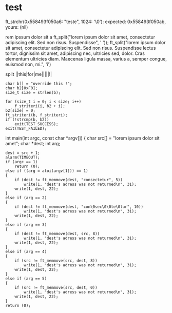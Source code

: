 # test

ft_strchr(0x558493f050a6: "teste", 1024: '\0'): expected: 0x558493f050ab, yours: (nil)


rem ipssum dolor sit a
ft_split("lorem ipsum dolor sit amet, consectetur adipiscing elit. Sed non risus. Suspendisse", ' '));
ft_split("lorem ipsum dolor sit amet, consectetur adipiscing elit. Sed non risus. Suspendisse lectus tortor, dignissim sit amet, adipiscing nec, ultricies sed, dolor. Cras elementum ultricies diam. Maecenas ligula massa, varius a, semper congue, euismod non, mi.", 'i')

split  ||this|for|me|||||!|

	char b[] = "override this !";
	char b2[0xF0];
	size_t size = strlen(b);

	for (size_t i = 0; i < size; i++)
		f_striteri(i, b2 + i);
	b2[size] = 0;
	ft_striteri(b, f_striteri);
	if (!strcmp(b, b2))
		exit(TEST_SUCCESS);
	exit(TEST_FAILED);

int		main(int argc, const char *argv[])
{
	char	src[] = "lorem ipsum dolor sit amet";
	char	*dest;
	int		arg;

	dest = src + 1;
	alarm(TIMEOUT);
	if (argc == 1)
		return (0);
	else if ((arg = atoi(argv[1])) == 1)
	{
		if (dest != ft_memmove(dest, "consectetur", 5))
			write(1, "dest's adress was not returned\n", 31);
		write(1, dest, 22);
	}
	else if (arg == 2)
	{
		if (dest != ft_memmove(dest, "con\0sec\0\0te\0tur", 10))
			write(1, "dest's adress was not returned\n", 31);
		write(1, dest, 22);
	}
	else if (arg == 3)
	{
		if (dest != ft_memmove(dest, src, 8))
			write(1, "dest's adress was not returned\n", 31);
		write(1, dest, 22);
	}
	else if (arg == 4)
	{
		if (src != ft_memmove(src, dest, 8))
			write(1, "dest's adress was not returned\n", 31);
		write(1, dest, 22);
	}
	else if (arg == 5)
	{
		if (src != ft_memmove(src, dest, 0))
			write(1, "dest's adress was not returned\n", 31);
		write(1, dest, 22);
	}
	return (0);
